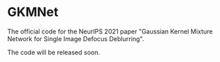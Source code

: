 # GKMNet
The official code for the NeurIPS 2021 paper "Gaussian Kernel Mixture Network for Single Image Defocus Deblurring".

The code will be released soon.
